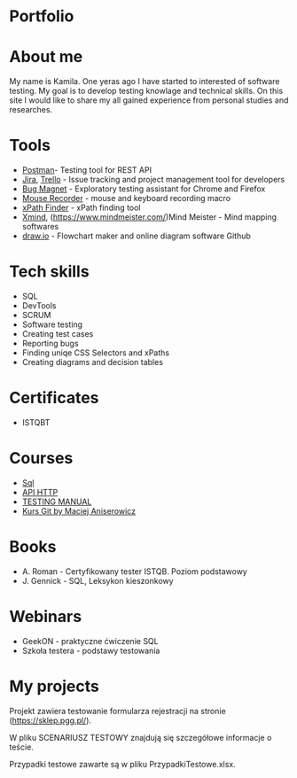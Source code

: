 # Portfolio
# About me
My name is Kamila. 
One yeras ago I have started to interested of software testing. 
My goal is to develop testing knowlage and technical skills. 
On this site I would like to share my all gained experience from personal studies and researches.
# Tools 
- [Postman](https://www.postman.com/)- Testing tool for REST API
- [Jira](https://www.atlassian.com/software/jira0), [Trello](https://trello.com/przestrzenroboczauser07759434/home) - Issue tracking and project management tool for developers
- [Bug Magnet](https://chrome.google.com/webstore/detail/bug-magnet/efhedldbjahpgjcneebmbolkalbhckfi?hl=pl) - Exploratory testing assistant for Chrome and Firefox
- [Mouse Recorder](https://chrome.google.com/webstore/detail/xpath-finder/[ihnknokegkbpmofmafnkoadfjkhlogph) - mouse and keyboard recording macro
- [xPath Finder](https://chrome.google.com/webstore/detail/xpath-finder/ihnknokegkbpmofmafnkoadfjkhlogph) - xPath finding tool
- [Xmind](https://www.xmind.net/), (https://www.mindmeister.com/)Mind Meister - Mind mapping softwares
- [draw.io](https://app.diagrams.net/) - Flowchart maker and online diagram software
Github
# Tech skills
- SQL
- DevTools
- SCRUM
- Software testing
- Creating test cases
- Reporting bugs
- Finding uniqe CSS Selectors and xPaths
- Creating diagrams and decision tables 
# Certificates
- ISTQBT
# Courses
 - [Sql](https://www.czyitjestdlamnie.pl/warsztaty-podstawy-sql)
 - [API HTTP](https://www.czyitjestdlamnie.pl/warsztaty-testowanie-api-http)
 - [TESTING MANUAL](https://www.czyitjestdlamnie.pl/warsztaty-testowanie-manualne-aplikacji)
 - [Kurs Git by Maciej Aniserowicz](https://kursgita.pl/)
# Books
- A. Roman - Certyfikowany tester ISTQB. Poziom podstawowy
- J. Gennick - SQL, Leksykon kieszonkowy
# Webinars
- GeekON - praktyczne ćwiczenie SQL
- Szkoła testera - podstawy testowania
# My projects

Projekt zawiera testowanie formularza rejestracji na stronie (https://sklep.pgg.pl/). 

W pliku SCENARIUSZ TESTOWY znajdują się szczegółowe informacje o teście.

Przypadki testowe zawarte są w pliku PrzypadkiTestowe.xlsx.
